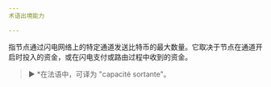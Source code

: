 ```yaml
---
术语出境能力

---
```

指节点通过闪电网络上的特定通道发送比特币的最大数量。它取决于节点在通道开启时投入的资金，或在闪电支付或路由过程中收到的资金。

> ► *在法语中，可译为 "capacité sortante"。